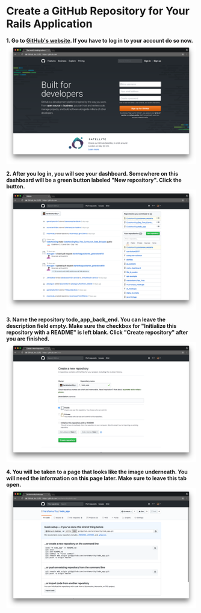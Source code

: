 # Create a GitHub Repository for Your Rails Application
**1. Go to [GitHub's website](https://www.github.com "github.com"). If you have to log in to your account do so now.**
  ![Log in to GitHub](/images/create_a_github_repository_for_your_rails_application/01.png "Log in to GitHub")

**2. After you log in, you will see your dashboard. Somewhere on this dashboard will be a green button labeled "New repository". Click the button.**
  ![Click "New Repository"](/images/create_a_github_repository_for_your_rails_application/02.png "Click 'New Repository'")

**3. Name the repository todo_app_back_end. You can leave the description field empty. Make sure the checkbox for "Initialize this repository with a README" is left blank. Click "Create repository" after you are finished.**
  ![Name your repository todo_app_back_end](/images/create_a_github_repository_for_your_rails_application/03.png "Name your repository todo_app_back_end")

**4. You will be taken to a page that looks like the image underneath. You will need the information on this page later. Make sure to leave this tab open.**
  ![Quick repository setup page](/images/create_a_github_repository_for_your_rails_application/04.png "Quick repository setup page")
